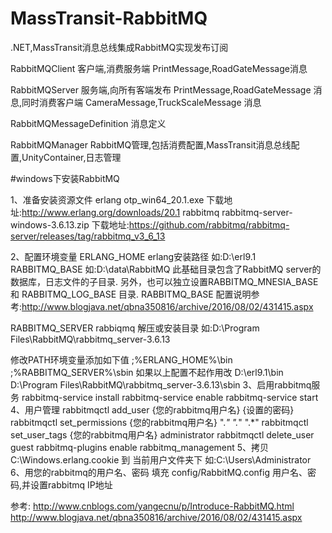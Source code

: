 # MassTransit-RabbitMQ
.NET,MassTransit消息总线集成RabbitMQ实现发布订阅

RabbitMQClient  客户端,消费服务端 PrintMessage,RoadGateMessage消息

RabbitMQServer  服务端,向所有客端发布 PrintMessage,RoadGateMessage 消息,同时消费客户端 CameraMessage,TruckScaleMessage 消息

RabbitMQMessageDefinition  消息定义

RabbitMQManager  RabbitMQ管理,包括消费配置,MassTransit消息总线配置,UnityContainer,日志管理


#windows下安装RabbitMQ

1、准备安装资源文件
   erlang
          otp_win64_20.1.exe 下载地址:http://www.erlang.org/downloads/20.1
   rabbitmq
          rabbitmq-server-windows-3.6.13.zip 下载地址:https://github.com/rabbitmq/rabbitmq-server/releases/tag/rabbitmq_v3_6_13

2、配置环境变量
   ERLANG_HOME        erlang安装路径 如:D:\erl9.1
   RABBITMQ_BASE      如:D:\data\RabbitMQ  此基础目录包含了RabbitMQ server的数据库，日志文件的子目录. 
                      另外，也可以独立设置RABBITMQ_MNESIA_BASE 和 RABBITMQ_LOG_BASE 目录.
					  RABBITMQ_BASE 配置说明参考:http://www.blogjava.net/qbna350816/archive/2016/08/02/431415.aspx

   RABBITMQ_SERVER    rabbiqmq 解压或安装目录 如:D:\Program Files\RabbitMQ\rabbitmq_server-3.6.13
   
   修改PATH环境变量添加如下值 
       ;%ERLANG_HOME%\bin       
       ;%RABBITMQ_SERVER%\sbin
	   如果以上配置不起作用改
	    D:\erl9.1\bin
		D:\Program Files\RabbitMQ\rabbitmq_server-3.6.13\sbin
3、启用rabbitmq服务 
   rabbitmq-service install
   rabbitmq-service enable
   rabbitmq-service start
4、用户管理
   rabbitmqctl  add_user  {您的rabbitmq用户名}  {设置的密码}
   rabbitmqctl  set_permissions  {您的rabbitmq用户名}  ".*"  ".*"  ".*"
   rabbitmqctl  set_user_tags {您的rabbitmq用户名} administrator
   rabbitmqctl  delete_user guest
   rabbitmq-plugins enable rabbitmq_management
5、拷贝 C:\Windows\.erlang.cookie 到 当前用户文件夹下 如:C:\Users\Administrator
6、用您的rabbitmq的用户名、密码 填充 config/RabbitMQ.config 用户名、密码,并设置rabbitmq IP地址

参考:
     http://www.cnblogs.com/yangecnu/p/Introduce-RabbitMQ.html
     http://www.blogjava.net/qbna350816/archive/2016/08/02/431415.aspx
